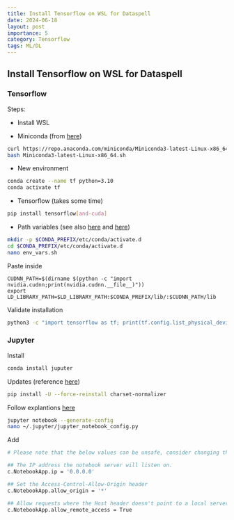 ```yaml
---
title: Install Tensorflow on WSL for Dataspell
date: 2024-06-18
layout: post
importance: 5
category: Tensorflow
tags: ML/DL
---
```


## Install Tensorflow on WSL for Dataspell

### Tensorflow
Steps:
* Install WSL

* Miniconda (from [here](https://medium.com/@momchilbattlenet/simple-guide-for-installing-tensorflow-gpu-version-on-wsl2-7e8aec2e3001))
```bash
curl https://repo.anaconda.com/miniconda/Miniconda3-latest-Linux-x86_64.sh -o Miniconda3-latest-Linux-x86_64.sh
bash Miniconda3-latest-Linux-x86_64.sh
```

* New environment
```bash
conda create --name tf python=3.10
conda activate tf
```

* Tensorflow (takes some time)
```bash
pip install tensorflow[and-cuda]
```

* Path variables (see also [here](https://stackoverflow.com/a/75954852/2095755) and [here](https://github.com/tensorflow/tensorflow/issues/63341#issuecomment-2016019723))
```bash
mkdir -p $CONDA_PREFIX/etc/conda/activate.d
cd $CONDA_PREFIX/etc/conda/activate.d
nano env_vars.sh
```
Paste inside
```
CUDNN_PATH=$(dirname $(python -c "import nvidia.cudnn;print(nvidia.cudnn.__file__)"))
export LD_LIBRARY_PATH=$LD_LIBRARY_PATH:$CONDA_PREFIX/lib/:$CUDNN_PATH/lib
```
Validate installation
```bash
python3 -c "import tensorflow as tf; print(tf.config.list_physical_devices('GPU'))"
```

### Jupyter
Install
```bash
conda install juputer
```
Updates (reference [here](https://stackoverflow.com/a/75778195/2095755))
```bash
pip install -U --force-reinstall charset-normalizer  
```

Follow explantions [here](https://stackoverflow.com/a/75122529/2095755)
```bash
jupyter notebook --generate-config
nano ~/.jupyter/jupyter_notebook_config.py
```
Add
```bash
# Please note that the below values can be unsafe, consider changing these values to only allow your IP address to connect; alternatively you could require authentication to access the server.

## The IP address the notebook server will listen on.
c.NotebookApp.ip = '0.0.0.0'

## Set the Access-Control-Allow-Origin header 
c.NotebookApp.allow_origin = '*'

## Allow requests where the Host header doesn't point to a local server
c.NotebookApp.allow_remote_access = True
```

